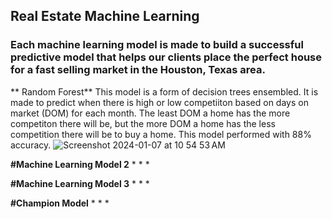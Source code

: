## Real Estate Machine Learning 
### Each machine learning model is made to build a successful predictive model that helps our clients place the perfect house for a fast selling market in the Houston, Texas area.

** Random Forest**
This model is a form of decision trees ensembled. It is made to predict when there is high or low competiiton based on days on market (DOM) for each month. The least DOM a home has the more competiton there will be, but the more DOM a home has the less competition there will be to buy a home. This model performed with 88% accuracy.
![Screenshot 2024-01-07 at 10 54 53 AM](https://github.com/carebear4ever/Capstone-2-Machine-Learning/assets/141070883/838b3e26-46b1-4fde-a90f-e158827c7a0b)

**#Machine Learning Model 2**
*
*
*

**#Machine Learning Model 3**
*
*
*

**#Champion Model**
*
*
*
